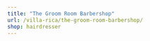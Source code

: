 ```yaml
---
title: "The Groom Room Barbershop"
url: /villa-rica/the-groom-room-barbershop/
shop: hairdresser
---
```

